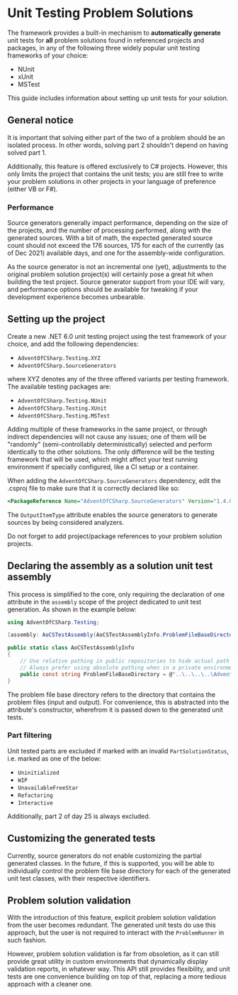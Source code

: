 # Unit Testing Problem Solutions

The framework provides a built-in mechanism to **automatically generate** unit tests for **all** problem solutions found in referenced projects and packages, in any of the following three widely popular unit testing frameworks of your choice:
- NUnit
- xUnit
- MSTest

This guide includes information about setting up unit tests for your solution.

## General notice

It is important that solving either part of the two of a problem should be an isolated process. In other words, solving part 2 shouldn't depend on having solved part 1.

Additionally, this feature is offered exclusively to C# projects. However, this only limits the project that contains the unit tests; you are still free to write your problem solutions in other projects in your language of preference (either VB or F#).

### Performance

Source generators generally impact performance, depending on the size of the projects, and the number of processing performed, along with the generated sources. With a bit of math, the expected generated source count should not exceed the 176 sources, 175 for each of the currently (as of Dec 2021) available days, and one for the assembly-wide configuration.

As the source generator is not an incremental one (yet), adjustments to the original problem solution project(s) will certainly pose a great hit when building the test project. Source generator support from your IDE will vary, and performance options should be available for tweaking if your development experience becomes unbearable.

## Setting up the project

Create a new .NET 6.0 unit testing project using the test framework of your choice, and add the following dependencies:
- `AdventOfCSharp.Testing.XYZ`
- `AdventOfCSharp.SourceGenerators`

where XYZ denotes any of the three offered variants per testing framework. The available testing packages are:
- `AdventOfCSharp.Testing.NUnit`
- `AdventOfCSharp.Testing.XUnit`
- `AdventOfCSharp.Testing.MSTest`

Adding multiple of these frameworks in the same project, or through indirect dependencies will not cause any issues; one of them will be "randomly" (semi-controllably deterministically) selected and perform identically to the other solutions. The only difference will be the testing framework that will be used, which might affect your test running environment if specially configured, like a CI setup or a container.

When adding the `AdventOfCSharp.SourceGenerators` dependency, edit the .csproj file to make sure that it is correctly declared like so:
```xml
<PackageReference Name="AdventOfCSharp.SourceGenerators" Version="1.4.0" OutputItemType="Analyzer"/>
```

The `OutputItemType` attribute enables the source generators to generate sources by being considered analyzers.

Do not forget to add project/package references to your problem solution projects.

## Declaring the assembly as a solution unit test assembly

This process is simplified to the core, only requiring the declaration of one attribute in the `assembly` scope of the project dedicated to unit test generation. As shown in the example below:
```csharp
using AdventOfCSharp.Testing;

[assembly: AoCSTestAssembly(AoCSTestAssemblyInfo.ProblemFileBaseDirectory)]

public static class AoCSTestAssemblyInfo
{
    // Use relative pathing in public repositories to hide actual path
    // Always prefer using absolute pathing when in a private environment
    public const string ProblemFileBaseDirectory = @"..\..\..\..\AdventOfCode";
}
```

The problem file base directory refers to the directory that contains the problem files (input and output). For convenience, this is abstracted into the attribute's constructor, wherefrom it is passed down to the generated unit tests.

### Part filtering

Unit tested parts are excluded if marked with an invalid `PartSolutionStatus`, i.e. marked as one of the below:
- `Uninitialized`
- `WIP`
- `UnavailableFreeStar`
- `Refactoring`
- `Interactive`

Additionally, part 2 of day 25 is always excluded.

## Customizing the generated tests

Currently, source generators do not enable customizing the partial generated classes. In the future, if this is supported, you will be able to individually control the problem file base directory for each of the generated unit test classes, with their respective identifiers.

## Problem solution validation

With the introduction of this feature, explicit problem solution validation from the user becomes redundant. The generated unit tests do use this approach, but the user is not required to interact with the `ProblemRunner` in such fashion.

However, problem solution validation is far from obsoletion, as it can still provide great utility in custom environments that dynamically display validation reports, in whatever way. This API still provides flexibility, and unit tests are one convenience building on top of that, replacing a more tedious approach with a cleaner one.

